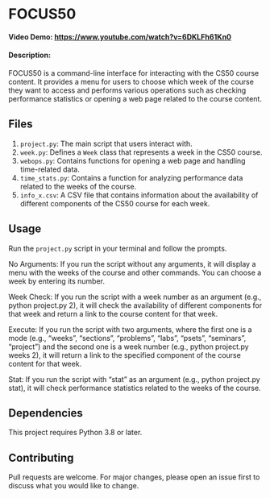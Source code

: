 # FOCUS50
#### Video Demo:  https://www.youtube.com/watch?v=6DKLFh61Kn0
#### Description:
FOCUS50 is a command-line interface for interacting with the CS50 course content. It provides a menu for users to choose which week of the course they want to access and performs various operations such as checking performance statistics or opening a web page related to the course content.

## Files

1. `project.py`: The main script that users interact with.
2. `week.py`: Defines a `Week` class that represents a week in the CS50 course.
3. `webops.py`: Contains functions for opening a web page and handling time-related data.
4. `time_stats.py`: Contains a function for analyzing performance data related to the weeks of the course.
5. `info_x.csv`: A CSV file that contains information about the availability of different components of the CS50 course for each week.

## Usage

Run the `project.py` script in your terminal and follow the prompts.

No Arguments: If you run the script without any arguments, it will display a menu with the weeks of the course and other commands. You can choose a week by entering its number.

Week Check: If you run the script with a week number as an argument (e.g., python project.py 2), it will check the availability of different components for that week and return a link to the course content for that week.

Execute: If you run the script with two arguments, where the first one is a mode (e.g., “weeks”, “sections”, “problems”, “labs”, “psets”, “seminars”, “project”) and the second one is a week number (e.g., python project.py weeks 2), it will return a link to the specified component of the course content for that week.

Stat: If you run the script with “stat” as an argument (e.g., python project.py stat), it will check performance statistics related to the weeks of the course.

## Dependencies

This project requires Python 3.8 or later.

## Contributing

Pull requests are welcome. For major changes, please open an issue first to discuss what you would like to change.


